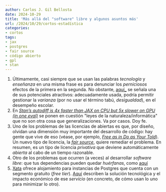 ```yaml
---
author: Carlos J. Gil Bellosta
date: 2024-10-29
title: 'Más allá del "software" libre y algunos asuntos más'
url: /2024/10/29/cortos-estadística
categories:
- cortos
tags:
- jax
- postgres
- fair source
- código abierto
- gpl
- stan
---
```


1. Últimamente, casi siempre que se usan las palabras _tecnología_ y _enseñanza_ en una misma frase es para denunciar los _perniciosos_ efectos de la primera en la segunda. No obstante, [aquí_](https://nadaesgratis.es/cabrales/puede-servir-la-tecnologia-para-mejorar-la-atencion-a-la-diversidad-escolar) se señala una de sus potenciales atractivos: adecuadamente usada, podría permitir gestionar la _varianza_ (por no usar el término tabú, _desigualdad_), en el desempeño escolar.
1. En [_Stan’s autodiff is 4x faster than JAX on CPU but 5x slower on GPU (in one eval)_](https://statmodeling.stat.columbia.edu/2024/09/25/stan-faster-than-jax-on-cpu/) se ponen en cuestión "leyes de la naturaleza/informática" que no son otra cosa que generalizaciones. Va por casos. Doy fe.
1. Uno de los problemas de las licencias de abiertas es que, por diseño, olvidan una dimensión muy importante del desarrollo de código: hay gente que vive de eso (véase, por ejemplo, [_Free as in Do as Your Told_](https://marktarver.com/free-as-in-do-as-your-told.html)). Un nuevo tipo de licencia, la [_fair source_](https://simonwillison.net/2024/Oct/9/the-fair-source-definition/), quiere remediar el problema. En resumen, es un tipo de licencia _privativa_ que deviene automáticamente _abierta_ al cabo de un tiempo razonable.
1. Otro de los problemas que ocurren (a veces) al desarrollar _software libre_: que tus dependencias pueden quedar _huérfanas_, como [aquí](https://blog.schochastics.net/posts/2024-10-10_tales-from-os-dev-002/)
1. [Xata](https://xata.io/) ofrece alojamiento para instancias de Postgres que cuenta con un segmento gratuito (_free tier_). [Aquí](https://xata.io/blog/postgres-free-tier) describen la solución tecnológica y el impacto económico de ese _servicio_ (en concreto, de cómo usan lo uno para minimizar lo otro).